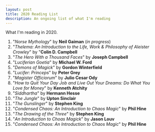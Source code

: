```yaml
---
layout: post
title: 2020 Reading List
description: An ongoing list of what I'm reading
---
```


What I'm reading in 2020.

1. "_Norse Mythology_" by **Neil Gaiman** (_in progress_)
2. "_Thelema: An Introduction to the Life, Work & Philosophy of Aleister Crowley_" by "**Colin D. Campbell**
3. "_The Hero With a Thousand Faces_" by **Joseph Campbell**
4. "_Luciferian Goetia_" by **Michael W. Ford**
5. "_Demons of Magick_" by **Gordon Winterfield**
6. "_Lucifer: Princeps_" by **Peter Grey**
7. "_Magister Officiorum_" by **Julio Cesar Ody**
8. "_How to Quit Your Day Job and Live Out Your Dreams: Do What You Love for Money_" by **Kenneth Atchity**
9. "_Siddhartha_" by **Hermann Hesse**
10. "_The Jungle_" by **Upton Sinclair**
11. "_The Gunslinger_" by **Stephen King**
12. "_Condensed Chaos: An Introduction to Chaos Magic_" by **Phil Hine**
13. "_The Drawing of the Three_" by **Stephen King**
14. "_An Introduction to Choas Magick_" by **Jason Louv**
15. "_Condensed Chaos: An Introduction to Chaos Magic_" by **Phil Hine**